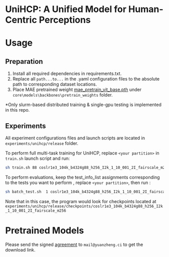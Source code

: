 # UniHCP: A Unified Model for Human-Centric Perceptions

# Usage

## Preparation

1. Install all required dependencies in requirements.txt.
2. Replace all `path...to...` in the .yaml configuration files to the absolute path
to corresponding dataset locations.
3. Place MAE pretrained weight <a href="https://dl.fbaipublicfiles.com/mae/pretrain/mae_pretrain_vit_base.pth">mae_pretrain_vit_base.pth</a> under `core\models\backbones\pretrain_weights` folder.

*Only slurm-based distributed training & single-gpu testing is implemented in this repo.

## Experiments

All experiment configurations files and launch scripts are located in `experiments/unihcp/release` folder.

To perform full multi-task training for UniHCP, replace `<your partition>` in `train.sh` launch script and run:

```bash
sh train.sh 88 coslr1e3_104k_b4324g88_h256_I2k_1_10_001_2I_fairscale_m256
```

To perform evaluations, keep the test_info_list assignments corresponding to the tests you want to perform
, replace `<your partition>`, then run :

```bash
sh batch_test.sh  1 coslr1e3_104k_b4324g88_h256_I2k_1_10_001_2I_fairscale_m256
```

Note that in this case, the program would look for checkpoints located at `experiments/unihcp/release/checkpoints/coslr1e3_104k_b4324g88_h256_I2k_1_10_001_2I_fairscale_m256`


# Pretrained Models
Please send the signed <a href="https://drive.google.com/file/d/1O4Z7d5b1w0Vh4T8jvQ1tj_WzX12KWnT9/view?usp=share_link">agreement</a> to `mail@yuanzheng.ci` to get the download link.
